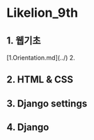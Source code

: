 # Likelion_9th
<h2>1. 웹기초</h2>
[1.Orientation.md](../)
2.

<h2>2. HTML & CSS</h2>


<h2>3. Django settings</h2>


<h2>4. Django</h2>


